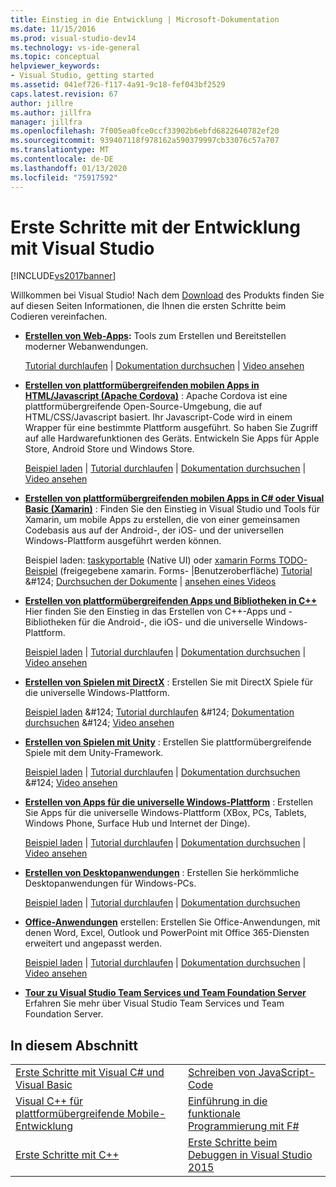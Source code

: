 ```yaml
---
title: Einstieg in die Entwicklung | Microsoft-Dokumentation
ms.date: 11/15/2016
ms.prod: visual-studio-dev14
ms.technology: vs-ide-general
ms.topic: conceptual
helpviewer_keywords:
- Visual Studio, getting started
ms.assetid: 041ef726-f117-4a91-9c18-fef043bf2529
caps.latest.revision: 67
author: jillre
ms.author: jillfra
manager: jillfra
ms.openlocfilehash: 7f005ea0fce0ccf33902b6ebfd6822640782ef20
ms.sourcegitcommit: 939407118f978162a590379997cb33076c57a707
ms.translationtype: MT
ms.contentlocale: de-DE
ms.lasthandoff: 01/13/2020
ms.locfileid: "75917592"
---
```

# <a name="get-started-developing-with-visual-studio"></a>Erste Schritte mit der Entwicklung mit Visual Studio
[!INCLUDE[vs2017banner](../includes/vs2017banner.md)]

Willkommen bei Visual Studio! Nach dem [Download](https://visualstudio.microsoft.com/vs/community/) des Produkts finden Sie auf diesen Seiten Informationen, die Ihnen die ersten Schritte beim Codieren vereinfachen.

- **[Erstellen von Web-Apps](https://www.visualstudio.com/features/modern-web-tooling-vs):** Tools zum Erstellen und Bereitstellen moderner Webanwendungen.

     [Tutorial durchlaufen](https://docs.asp.net/en/latest/tutorials/your-first-aspnet-application.html) &#124;                               [Dokumentation durchsuchen](https://docs.asp.net/) &#124;                                   [Video ansehen](/aspnet/core/?view=aspnetcore-3.0)

- **[Erstellen von plattformübergreifenden mobilen Apps in HTML/Javascript (Apache Cordova)](/visualstudio/cross-platform/tools-for-cordova/?view=toolsforcordova-2017)** :               Apache Cordova ist eine plattformübergreifende Open-Source-Umgebung, die auf HTML/CSS/Javascript basiert.  Ihr Javascript-Code wird in einem Wrapper für                eine bestimmte Plattform ausgeführt. So haben Sie Zugriff auf alle Hardwarefunktionen des Geräts. Entwickeln Sie Apps für Apple Store, Android Store und Windows Store.

     [Beispiel laden](https://github.com/Microsoft/cordova-samples/tree/master/todo-angularjs) &#124;   [Tutorial durchlaufen](/visualstudio/cross-platform/tools-for-cordova/?view=toolsforcordova-2017) &#124;                               [Dokumentation durchsuchen](/visualstudio/cross-platform/tools-for-cordova/?view=toolsforcordova-2017) &#124;                                [Video ansehen](https://channel9.msdn.com/Blogs/Seth-Juarez/Getting-Started-with-Apache-Cordova-in-Visual-Studio)

- **[Erstellen von plattformübergreifenden mobilen Apps in C# oder Visual Basic (Xamarin)](../cross-platform/visual-studio-and-xamarin.md)** : Finden Sie den Einstieg in Visual Studio und Tools für Xamarin, um mobile Apps zu erstellen, die von einer gemeinsamen Codebasis aus auf der Android-, der iOS- und der universellen Windows-Plattform ausgeführt werden können.

     Beispiel laden: [taskyportable](https://github.com/xamarin/mobile-samples/tree/master/TaskyPortable) (Native UI) oder [xamarin Forms TODO-Beispiel](https://github.com/xamarin/xamarin-forms-samples/tree/master/Todo) (freigegebene xamarin. Forms- &#124;Benutzeroberfläche) [Tutorial](https://msdn.microsoft.com/library/dn879698\(v=vs.140\).aspx) &#124; [Durchsuchen der Dokumente](https://msdn.microsoft.com/library/mt299001.aspx) &#124; [ansehen eines Videos](https://channel9.msdn.com/Series/Cross-Platform-Development-with-Xamarin--Visual-Studio/01)

- **[Erstellen von plattformübergreifenden Apps und Bibliotheken in C++](https://www.visualstudio.com/explore/cplusplus-mdd-vs.aspx)** Hier finden Sie den Einstieg in das Erstellen von C++-Apps und -Bibliotheken für die Android-, die iOS- und die universelle Windows-Plattform.

     [Beispiel laden](https://code.msdn.microsoft.com/MoreTeaPots-Android-a9bd8549) &#124;   [Tutorial durchlaufen](https://msdn.microsoft.com/library/dn707595.aspx) &#124;                               [Dokumentation durchsuchen](https://msdn.microsoft.com/library/dn707591.aspx) &#124;                                [Video ansehen](https://channel9.msdn.com/Series/ConnectOn-Demand/239)

- **[Erstellen von Spielen mit DirectX](https://msdn.microsoft.com/library/windows/desktop/ee663274\(v=vs.85\).aspx)** : Erstellen Sie mit DirectX Spiele für die universelle Windows-Plattform.

     [Beispiel laden](https://msdn.microsoft.com/library/windows/desktop/bb153300\(v=vs.85\).aspx) &#124;                    [Tutorial durchlaufen](https://msdn.microsoft.com/library/windows/desktop/bb153264\(v=vs.85\).aspx) &#124;                                [Dokumentation durchsuchen](https://msdn.microsoft.com/library/windows/desktop/ee663274\(v=vs.85\).aspx) &#124;                                   [Video ansehen](https://channel9.msdn.com/Series/Introduction-to-C-and-DirectX-Game-Development/01)

- **[Erstellen von Spielen mit Unity](../cross-platform/visual-studio-tools-for-unity.md)** : Erstellen Sie plattformübergreifende Spiele mit dem Unity-Framework.

     [Beispiel laden](http://unity3d.com/learn/resources/downloads) &#124;                     [Tutorial durchlaufen](https://learn.unity.com/projects) &#124;                               [Dokumentation durchsuchen](https://msdn.microsoft.com/library/dn940019\(v=vs.140\).aspx) &#124;     [Video ansehen](https://www.youtube.com/playlist?list=PLReL099Y5nRfseAg0k1SJOlpqdcsDs8Em)

- **[Erstellen von Apps für die universelle Windows-Plattform](https://dev.windows.com/windows-apps)** : Erstellen Sie Apps für die universelle Windows-Plattform (XBox, PCs, Tablets, Windows Phone, Surface Hub und Internet der Dinge).

     [Beispiel laden](https://github.com/Microsoft/Windows-universal-samples) &#124;                          [Tutorial durchlaufen](https://msdn.microsoft.com/library/windows/apps/dn765018.aspx) &#124;                                [Dokumentation durchsuchen](https://dev.windows.com) &#124;     [Video ansehen](https://channel9.msdn.com/Blogs/One-Dev-Minute/Getting-started-with-Windows-10)

- **[Erstellen von Desktopanwendungen](https://dev.windows.com/desktop)** : Erstellen Sie herkömmliche Desktopanwendungen für Windows-PCs.

     [Beispiel laden](https://github.com/microsoft/windows-classic-samples) &#124;                     [Tutorial durchlaufen](https://msdn.microsoft.com/library/dd492171.aspx) &#124;                               [Dokumentation durchsuchen](https://dev.windows.com/desktop)

- **[Office-Anwendungen](https://msdn.microsoft.com/library/fp161347.aspx)** erstellen: Erstellen Sie Office-Anwendungen, mit denen Word, Excel, Outlook und PowerPoint mit Office 365-Diensten erweitert und angepasst werden.

     [Beispiel laden](https://code.msdn.microsoft.com/office365/) &#124;                       [Tutorial durchlaufen](https://developer.microsoft.com/graph) &#124;                              [Dokumentation durchsuchen](https://msdn.microsoft.com/office/aa905340.aspx) &#124;                                   [Video ansehen](https://developer.microsoft.com/office/gallery/?filterBy=Videos)

- **[Tour zu Visual Studio Team Services und Team Foundation Server](https://www.visualstudio.com/products/visual-studio-team-services-vs)**  Erfahren Sie mehr über Visual Studio Team Services und Team Foundation Server.

## <a name="in-this-section"></a>In diesem Abschnitt

|||
|-|-|
|[Erste Schritte mit Visual C# und Visual Basic](../ide/getting-started-with-visual-csharp-and-visual-basic.md)|[Schreiben von JavaScript-Code](https://msdn.microsoft.com/library/cte3c772\(v=vs.94\).aspx)|
|[Visual C++ für plattformübergreifende Mobile-Entwicklung](../cross-platform/visual-cpp-for-cross-platform-mobile-development.md)|[Einführung in die funktionale Programmierung mit F#](https://msdn.microsoft.com/library/vstudio/dd233147.aspx)|
|[Erste Schritte mit C++](../ide/getting-started-with-cpp-in-visual-studio.md)|[Erste Schritte beim Debuggen in Visual Studio 2015](../ide/getting-started-with-debugging-in-visual-studio-2015.md)|
